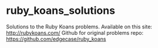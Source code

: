 # ruby_koans_solutions
Solutions to the Ruby Koans problems. Available on this site: http://rubykoans.com/ 
Github for original problems repo: https://github.com/edgecase/ruby_koans
